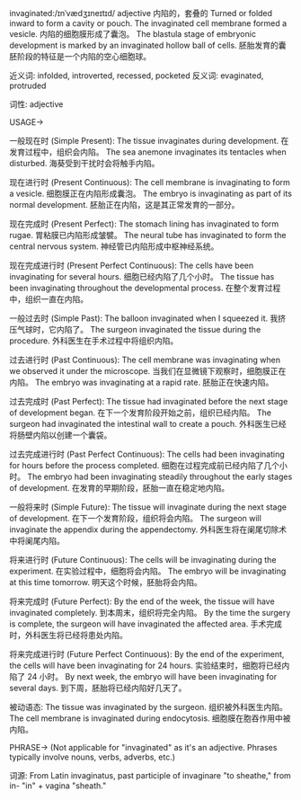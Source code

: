 invaginated:/ɪnˈvædʒɪneɪtɪd/
adjective
内陷的，套叠的
Turned or folded inward to form a cavity or pouch.
The invaginated cell membrane formed a vesicle. 内陷的细胞膜形成了囊泡。
The blastula stage of embryonic development is marked by an invaginated hollow ball of cells.  胚胎发育的囊胚阶段的特征是一个内陷的空心细胞球。

近义词: infolded, introverted, recessed, pocketed
反义词: evaginated, protruded

词性: adjective

USAGE->

一般现在时 (Simple Present):
The tissue invaginates during development.  在发育过程中，组织会内陷。
The sea anemone invaginates its tentacles when disturbed.  海葵受到干扰时会将触手内陷。

现在进行时 (Present Continuous):
The cell membrane is invaginating to form a vesicle. 细胞膜正在内陷形成囊泡。
The embryo is invaginating as part of its normal development. 胚胎正在内陷，这是其正常发育的一部分。


现在完成时 (Present Perfect):
The stomach lining has invaginated to form rugae. 胃粘膜已内陷形成皱襞。
The neural tube has invaginated to form the central nervous system. 神经管已内陷形成中枢神经系统。


现在完成进行时 (Present Perfect Continuous):
The cells have been invaginating for several hours. 细胞已经内陷了几个小时。
The tissue has been invaginating throughout the developmental process.  在整个发育过程中，组织一直在内陷。


一般过去时 (Simple Past):
The balloon invaginated when I squeezed it.  我挤压气球时，它内陷了。
The surgeon invaginated the tissue during the procedure.  外科医生在手术过程中将组织内陷。


过去进行时 (Past Continuous):
The cell membrane was invaginating when we observed it under the microscope. 当我们在显微镜下观察时，细胞膜正在内陷。
The embryo was invaginating at a rapid rate. 胚胎正在快速内陷。


过去完成时 (Past Perfect):
The tissue had invaginated before the next stage of development began.  在下一个发育阶段开始之前，组织已经内陷。
The surgeon had invaginated the intestinal wall to create a pouch.  外科医生已经将肠壁内陷以创建一个囊袋。


过去完成进行时 (Past Perfect Continuous):
The cells had been invaginating for hours before the process completed.  细胞在过程完成前已经内陷了几个小时。
The embryo had been invaginating steadily throughout the early stages of development. 在发育的早期阶段，胚胎一直在稳定地内陷。


一般将来时 (Simple Future):
The tissue will invaginate during the next stage of development. 在下一个发育阶段，组织将会内陷。
The surgeon will invaginate the appendix during the appendectomy.  外科医生将在阑尾切除术中将阑尾内陷。


将来进行时 (Future Continuous):
The cells will be invaginating during the experiment.  在实验过程中，细胞将会内陷。
The embryo will be invaginating at this time tomorrow. 明天这个时候，胚胎将会内陷。


将来完成时 (Future Perfect):
By the end of the week, the tissue will have invaginated completely.  到本周末，组织将完全内陷。
By the time the surgery is complete, the surgeon will have invaginated the affected area. 手术完成时，外科医生将已经将患处内陷。


将来完成进行时 (Future Perfect Continuous):
By the end of the experiment, the cells will have been invaginating for 24 hours. 实验结束时，细胞将已经内陷了 24 小时。
By next week, the embryo will have been invaginating for several days. 到下周，胚胎将已经内陷好几天了。


被动语态:
The tissue was invaginated by the surgeon.  组织被外科医生内陷。
The cell membrane is invaginated during endocytosis. 细胞膜在胞吞作用中被内陷。



PHRASE-> (Not applicable for "invaginated" as it's an adjective. Phrases typically involve nouns, verbs, adverbs, etc.)


词源: From Latin invaginatus, past participle of invaginare "to sheathe," from in- "in" + vagina "sheath."
